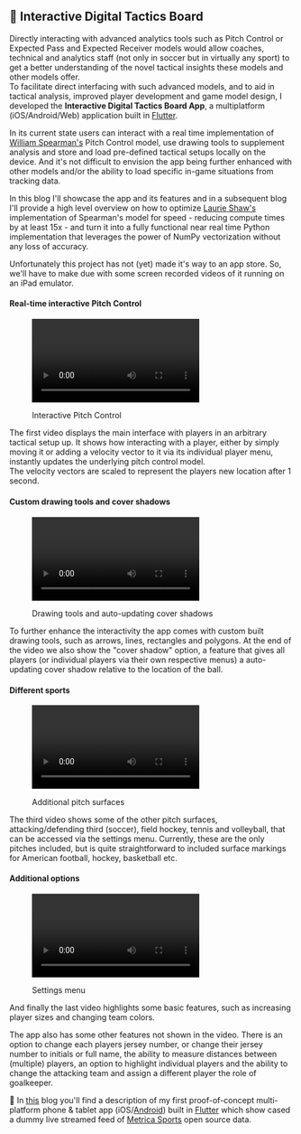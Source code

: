 ## 📱 Interactive Digital Tactics Board

Directly interacting with advanced analytics tools such as Pitch Control or Expected Pass and Expected Receiver models would allow coaches, technical and analytics staff (not only in soccer but in virtually any sport) to get a better understanding of the novel tactical insights these models and other models offer.<br>
To facilitate direct interfacing with such advanced models, and to aid in tactical analysis, improved player development and game model design, I developed the <b>Interactive Digital Tactics Board App</b>, a multiplatform (iOS/Android/Web) application built in [Flutter](https://flutter.dev/).

In its current state users can interact with a real time implementation of [William Spearman's](https://www.researchgate.net/publication/334849056_Quantifying_Pitch_Control) Pitch Control model, use drawing tools to supplement analysis and store and load pre-defined tactical setups locally on the device. And it's not difficult to envision the app being further enhanced with other models and/or the ability to load specific in-game situations from tracking data.

In this blog I'll showcase the app and its features and in a subsequent blog I'll provide a high level overview on how to optimize [Laurie Shaw's](https://github.com/Friends-of-Tracking-Data-FoTD/LaurieOnTracking) implementation of Spearman's model for speed - reducing compute times by at least 15x - and turn it into a fully functional near real time Python implementation that leverages the power of NumPy vectorization without any loss of accuracy.

Unfortunately this project has not (yet) made it's way to an app store. So, we'll have to make due with some screen recorded videos of it running on an iPad emulator.


#### Real-time interactive Pitch Control
<figure>    
    <p>
      <video src="https://user-images.githubusercontent.com/64530306/156655256-ef853757-dcfd-42cd-8582-7b00b63d1365.mov" class="center-vid" controls="controls" style="max-width: 70%;"></video>
    </p>  
    <figcaption>Interactive Pitch Control</figcaption>  
</figure>

The first video displays the main interface with players in an arbitrary tactical setup up. It shows how interacting with a player, either by simply moving it or adding a velocity vector to it via its individual player menu, instantly updates the underlying pitch control model. <br>The velocity vectors are scaled to represent the players new location after 1 second.

#### Custom drawing tools and cover shadows
<figure>    
    <p>
      <video src="https://user-images.githubusercontent.com/64530306/156880559-6d58d01f-44a8-4c42-8045-4a4acc3f7890.mov" class="center-vid" controls="controls" style="max-width: 70%;"></video>
    </p>  
    <figcaption>Drawing tools and auto-updating cover shadows</figcaption>
</figure>

To further enhance the interactivity the app comes with custom built drawing tools, such as arrows, lines, rectangles and polygons. At the end of the video we also show the "cover shadow" option, a feature that gives all players (or individual players via their own respective menus) a auto-updating cover shadow relative to the location of the ball.


#### Different sports
<figure>    
    <p>
      <video src="https://user-images.githubusercontent.com/64530306/156880560-0af7b687-66f2-4d6c-9331-0f8273251ec1.mov" class="center-vid" controls="controls" style="max-width: 70%;"></video>
    </p>  
    <figcaption>Additional pitch surfaces</figcaption>
</figure>

The third video shows some of the other pitch surfaces, attacking/defending third (soccer), field hockey, tennis and volleyball, that can be accessed via the settings menu. Currently, these are the only pitches included, but is quite straightforward to included surface markings for American football, hockey, basketball etc.

#### Additional options
<figure>    
    <p>
      <video src="https://user-images.githubusercontent.com/64530306/156880561-cb12f588-3933-4214-8a33-8828085c3de2.mov" class="center-vid" controls="controls" style="max-width: 70%;"></video>
    </p>  
    <figcaption>Settings menu</figcaption>
</figure>

And finally the last video highlights some basic features, such as increasing player sizes and changing team colors.

The app also has some other features not shown in the video. There is an option to change each players jersey number, or change their jersey number to initials or full name, the ability to measure distances between (multiple) players, an option to highlight individual players and the ability to change the attacking team and assign a different player the role of goalkeeper.

<div class="text-paperclip"> 📎 In <a class="post_navi-item nav_prev" href="/2021/03/14/live-pitch-control.html">this</a> blog you'll find a description of my first proof-of-concept multi-platform phone & tablet app (iOS/<a href="https://play.google.com/store/apps/details?id=com.unravelsports.base_app" class="paperclip-link">Android</a>) built in <a href="https://flutter.dev/" class="paperclip-link">Flutter</a> which show cased a dummy live streamed feed of <a href="https://github.com/metrica-sports/sample-data" class="paperclip-link">Metrica Sports</a> open source data.</div>
